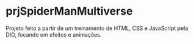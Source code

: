 # prjSpiderManMultiverse
Projeto feito a partir de um treinamento de HTML, CSS e JavaScript pela DIO, focando em efeitos e animações.
